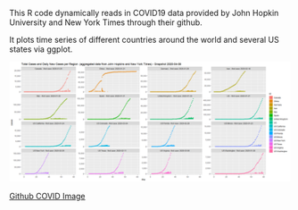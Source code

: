 This R code dynamically reads in COVID19 data provided by John Hopkin University and New York Times through their github.

It plots time series of different countries around the world and several US states via ggplot.

![Github COVID Image](https://raw.githubusercontent.com/charles-n/time-series-ggplot-covid19/master/new_cases.png)

[Github COVID Image](new_cases.png)
